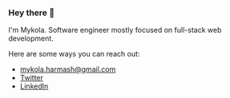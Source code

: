 ### Hey there 👋

I'm Mykola. Software engineer mostly focused on full-stack web development.

Here are some ways you can reach out:

* [mykola.harmash@gmail.com](mailto:mykola.harmash@gmail.com)
* [Twitter](https://twitter.com/mykolaharmash)
* [LinkedIn](https://www.linkedin.com/in/mykolaharmash/)
